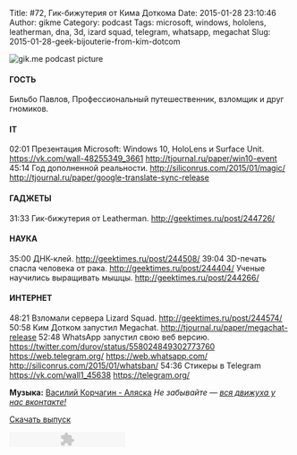 Title: #72, Гик-бижутерия от Кима Доткома
Date: 2015-01-28 23:10:46
Author: gikme
Category: podcast
Tags: microsoft, windows, hololens, leatherman, dna, 3d, izard squad, telegram, whatsapp, megachat
Slug: 2015-01-28-geek-bijouterie-from-kim-dotcom

![gik.me podcast picture](http://2.bp.blogspot.com/-J_mGcjw2mY0/VMkXFXYDzxI/AAAAAAAAZHM/7YUKNYpFfT0/s1600/gikme-pic-s03e72.jpg)

#### ГОСТЬ

Бильбо Павлов,
Профессиональный путешественник, взломщик и друг гномиков.

#### IT

02:01 Презентация Microsoft: Windows 10, HoloLens и Surface Unit.
<https://vk.com/wall-48255349_3661>
<http://tjournal.ru/paper/win10-event>
45:14 Год дополненной реальности.
<http://siliconrus.com/2015/01/magic/>
<http://tjournal.ru/paper/google-translate-sync-release>

#### ГАДЖЕТЫ

31:33 Гик-бижутерия от Leatherman.
<http://geektimes.ru/post/244726/>

#### НАУКА

35:00 ДНК-клей.
<http://geektimes.ru/post/244508/>
39:04 3D-печать спасла человека от рака.
<http://geektimes.ru/post/244404/>
Ученые научились выращивать мышцы.
<http://geektimes.ru/post/244266/>

#### ИНТЕРНЕТ

48:21 Взломали сервера Lizard Squad.
<http://geektimes.ru/post/244574/>
50:58 Ким Дотком запустил Megachat.
<http://tjournal.ru/paper/megachat-release>
52:48 WhatsApp запустил свою веб версию.
<https://twitter.com/durov/status/558024849302773760>
<https://web.telegram.org/>
<https://web.whatsapp.com/>
<http://siliconrus.com/2015/01/whatsban/>
54:36 Cтикеры в Telegram
<https://vk.com/wall1_45638>
<https://telegram.org/>

**Музыка:** [Василий Корчагин - Аляска](http://vk.com/bacc3)
*Не забывайте — [вся движуха у нас вконтакте!](http://vk.com/gikme)*

[Скачать
выпуск](http://static.qnub.ru/gik.me/mp3/s03/00072-geek-bijouterie-from-kim-dotcom.mp3)

<embed type="application/x-shockwave-flash" src="http://assets.tumblr.com/swf/audio_player.swf?audio_file=http%3A%2F%2Fstatic.qnub.ru%2Fgik.me%2Fmp3%2Fs03%2F00072-geek-bijouterie-from-kim-dotcom.mp3&amp;color=FFFFFF" height="27" width="207" quality="best" wmode="opaque">
</embed>

